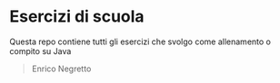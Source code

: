 # Esercizi di scuola
Questa repo contiene tutti gli esercizi che svolgo come allenamento o compito su Java
> Enrico Negretto